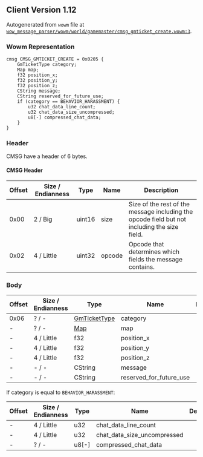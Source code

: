 ## Client Version 1.12

Autogenerated from `wowm` file at [`wow_message_parser/wowm/world/gamemaster/cmsg_gmticket_create.wowm:3`](https://github.com/gtker/wow_messages/tree/main/wow_message_parser/wowm/world/gamemaster/cmsg_gmticket_create.wowm#L3).

### Wowm Representation
```rust,ignore
cmsg CMSG_GMTICKET_CREATE = 0x0205 {
    GmTicketType category;
    Map map;
    f32 position_x;
    f32 position_y;
    f32 position_z;
    CString message;
    CString reserved_for_future_use;
    if (category == BEHAVIOR_HARASSMENT) {
        u32 chat_data_line_count;
        u32 chat_data_size_uncompressed;
        u8[-] compressed_chat_data;
    }
}
```
### Header
CMSG have a header of 6 bytes.

#### CMSG Header
| Offset | Size / Endianness | Type   | Name   | Description |
| ------ | ----------------- | ------ | ------ | ----------- |
| 0x00   | 2 / Big           | uint16 | size   | Size of the rest of the message including the opcode field but not including the size field.|
| 0x02   | 4 / Little        | uint32 | opcode | Opcode that determines which fields the message contains.|
### Body
| Offset | Size / Endianness | Type | Name | Description |
| ------ | ----------------- | ---- | ---- | ----------- |
| 0x06 | ? / - | [GmTicketType](gmtickettype.md) | category |  |
| - | ? / - | [Map](map.md) | map |  |
| - | 4 / Little | f32 | position_x |  |
| - | 4 / Little | f32 | position_y |  |
| - | 4 / Little | f32 | position_z |  |
| - | - / - | CString | message |  |
| - | - / - | CString | reserved_for_future_use |  |

If category is equal to `BEHAVIOR_HARASSMENT`:

| Offset | Size / Endianness | Type | Name | Description |
| ------ | ----------------- | ---- | ---- | ----------- |
| - | 4 / Little | u32 | chat_data_line_count |  |
| - | 4 / Little | u32 | chat_data_size_uncompressed |  |
| - | ? / - | u8[-] | compressed_chat_data |  |
